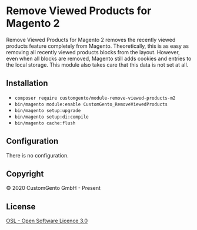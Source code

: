 # Remove Viewed Products for Magento 2
Remove Viewed Products for Magento 2 removes the recently viewed products feature completely from Magento. Theoretically, this is as easy as removing all recently viewed products blocks from the layout. However, even when all blocks are removed, Magento still adds cookies and entries to the local storage. This module also takes care that this data is not set at all.

## Installation
- `composer require customgento/module-remove-viewed-products-m2`
- `bin/magento module:enable CustomGento_RemoveViewedProducts`
- `bin/magento setup:upgrade`
- `bin/magento setup:di:compile`
- `bin/magento cache:flush`

## Configuration
There is no configuration.

## Copyright
© 2020 CustomGento GmbH - Present

## License
[OSL - Open Software Licence 3.0](https://opensource.org/licenses/osl-3.0.php)
